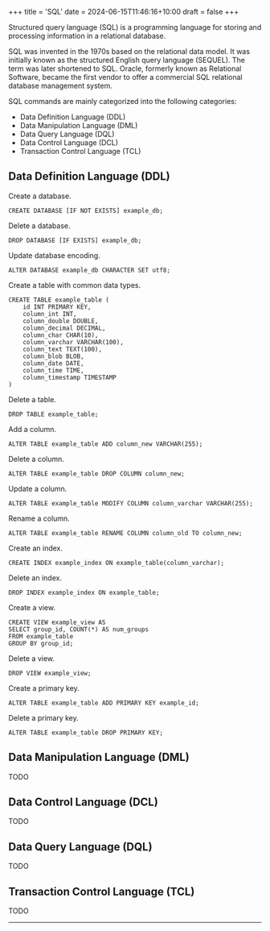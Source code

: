 +++
title = 'SQL'
date = 2024-06-15T11:46:16+10:00
draft = false
+++

Structured query language (SQL) is a programming language for storing and processing information in a relational database.

SQL was invented in the 1970s based on the relational data model. It was initially known as the structured English query language (SEQUEL). The term was later shortened to SQL. Oracle, formerly known as Relational Software, became the first vendor to offer a commercial SQL relational database management system.

SQL commands are mainly categorized into the following categories:
- Data Definition Language (DDL)
- Data Manipulation Language (DML)
- Data Query Language (DQL)
- Data Control Language (DCL)
- Transaction Control Language (TCL)

## Data Definition Language (DDL)

Create a database.
```
CREATE DATABASE [IF NOT EXISTS] example_db;
```

Delete a database.
```
DROP DATABASE [IF EXISTS] example_db;
```

Update database encoding.
```
ALTER DATABASE example_db CHARACTER SET utf8;
```

Create a table with common data types.
```
CREATE TABLE example_table (
    id INT PRIMARY KEY,
    column_int INT,
    column_double DOUBLE,
    column_decimal DECIMAL,
    column_char CHAR(10),
    column_varchar VARCHAR(100),
    column_text TEXT(100),
    column_blob BLOB,
    column_date DATE,
    column_time TIME,
    column_timestamp TIMESTAMP
)
```

Delete a table.
```
DROP TABLE example_table;
```

Add a column.
```
ALTER TABLE example_table ADD column_new VARCHAR(255);
```

Delete a column.
```
ALTER TABLE example_table DROP COLUMN column_new;
```

Update a column.
```
ALTER TABLE example_table MODIFY COLUMN column_varchar VARCHAR(255);
```

Rename a column.
```
ALTER TABLE example_table RENAME COLUMN column_old TO column_new;
```

Create an index.
```
CREATE INDEX example_index ON example_table(column_varchar);
```

Delete an index.
```
DROP INDEX example_index ON example_table;
```

Create a view.
```
CREATE VIEW example_view AS
SELECT group_id, COUNT(*) AS num_groups
FROM example_table
GROUP BY group_id;
```

Delete a view.
```
DROP VIEW example_view;
```

Create a primary key.
```
ALTER TABLE example_table ADD PRIMARY KEY example_id;
```

Delete a primary key.
```
ALTER TABLE example_table DROP PRIMARY KEY;
```

## Data Manipulation Language (DML)

TODO

## Data Control Language (DCL)

TODO

## Data Query Language (DQL)

TODO

## Transaction Control Language (TCL)

TODO

---
